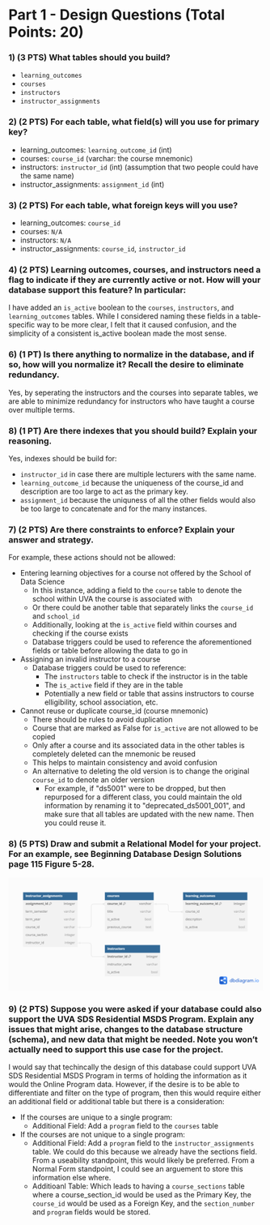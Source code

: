 # Part 1 - Design Questions (Total Points: 20)

### 1) (3 PTS) What tables should you build?
- `learning_outcomes`
- `courses`
- `instructors`
- `instructor_assignments`

### 2) (2 PTS) For each table, what field(s) will you use for primary key?
- learning_outcomes: `learning_outcome_id` (int)
- courses: `course_id` (varchar: the course mnemonic)
- instructors: `instructor_id` (int) (assumption that two people could have the same name)
- instructor_assignments: `assignment_id` (int)

### 3) (2 PTS) For each table, what foreign keys will you use?
- learning_outcomes: `course_id`
- courses: `N/A`
- instructors: `N/A`
- instructor_assignments: `course_id`, `instructor_id`

### 4) (2 PTS) Learning outcomes, courses, and instructors need a flag to indicate if they are currently active or not. How will your database support this feature? In particular:

I have added an `is_active` boolean to the `courses`, `instructors`, and `learning_outcomes` tables. While I considered naming these fields in a table-specific way to be more clear, I felt that it caused confusion, and the simplicity of a consistent is_active boolean made the most sense.

### 6) (1 PT) Is there anything to normalize in the database, and if so, how will you normalize it? Recall the desire to eliminate redundancy.

Yes, by seperating the instructors and the courses into separate tables, we are able to minimize redundancy for instructors who have taught a course over multiple terms.

### 8) (1 PT) Are there indexes that you should build? Explain your reasoning.

Yes, indexes should be build for:
- `instructor_id` in case there are multiple lecturers with the same name.
- `learning_outcome_id` because the uniqueness of the course_id and description are too large to act as the primary key.
- `assignment_id` because the uniquness of all the other fields would also be too large to concatenate and for the many instances.

### 7) (2 PTS) Are there constraints to enforce? Explain your answer and strategy.

For example, these actions should not be allowed:
- Entering learning objectives for a course not offered by the School of Data Science
  - In this instance, adding a field to the `course` table to denote the school within UVA the course is associated with
  - Or there could be another table that separately links the `course_id` and `school_id`
  - Additionally, looking at the `is_active` field within courses and checking if the course exists
  - Database triggers could be used to reference the aforementioned fields or table before allowing the data to go in 
- Assigning an invalid instructor to a course
  - Database triggers could be used to reference:
    - The `instructors` table to check if the instructor is in the table
    - The `is_active` field if they are in the table
    - Potentially a new field or table that assins instructors to course elligibility, school association, etc.
- Cannot reuse or duplicate course_id (course mnemonic)
  - There should be rules to avoid duplication
  - Course that are marked as False for `is_active` are not allowed to be copied
  - Only after a course and its associated data in the other tables is completely deleted can the mnemonic be reused
  - This helps to maintain consistency and avoid confusion
  - An alternative to deleting the old version is to change the original `course_id` to denote an older version
      - For example, if "ds5001" were to be dropped, but then repurposed for a different class, you could maintain the old information by renaming it to "deprecated_ds5001_001", and make sure that all tables are updated with the new name. Then you could reuse it.

### 8) (5 PTS) Draw and submit a Relational Model for your project. For an example, see Beginning Database Design Solutions page 115 Figure 5-28.
![DS_5111_Lab_2_EER.png](DS_5111_Lab_2_EER.png)

### 9) (2 PTS) Suppose you were asked if your database could also support the UVA SDS Residential MSDS Program. Explain any issues that might arise, changes to the database structure (schema), and new data that might be needed. Note you won’t actually need to support this use case for the project.

I would say that techincally the design of this database could support UVA SDS Residential MSDS Program in terms of holding the information as it would the Online Program data. However, if the desire is to be able to differentiate and filter on the type of program, then this would require either an additional field or additional table but there is a consideration:
- If the courses are unique to a single program:
    - Additional Field: Add a `program` field to the `courses` table
- If the courses are not unique to a single program:
    - Additional Field: Add a `program` field to the `instructor_assignments` table. We could do this because we already have the sections field. From a useability standpoint, this would likely be preferred. From a Normal Form standpoint, I could see an arguement to store this information else where.
    - Additioanl Table: Which leads to having a `course_sections` table where a course_section_id would be used as the Primary Key, the `course_id` would be used as a Foreign Key, and the `section_number` and `program` fields would be stored.
